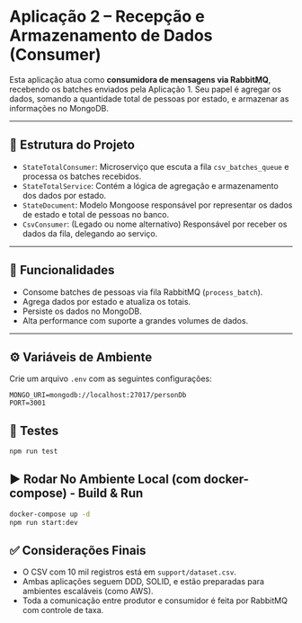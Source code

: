 # Aplicação 2 – Recepção e Armazenamento de Dados (Consumer)

Esta aplicação atua como **consumidora de mensagens via RabbitMQ**, recebendo os batches enviados pela Aplicação 1. Seu papel é agregar os dados, somando a quantidade total de pessoas por estado, e armazenar as informações no MongoDB.

---

## 📁 Estrutura do Projeto

- `StateTotalConsumer`: Microserviço que escuta a fila `csv_batches_queue` e processa os batches recebidos.
- `StateTotalService`: Contém a lógica de agregação e armazenamento dos dados por estado.
- `StateDocument`: Modelo Mongoose responsável por representar os dados de estado e total de pessoas no banco.
- `CsvConsumer`: (Legado ou nome alternativo) Responsável por receber os dados da fila, delegando ao serviço.

---

## 🚀 Funcionalidades

- Consome batches de pessoas via fila RabbitMQ (`process_batch`).
- Agrega dados por estado e atualiza os totais.
- Persiste os dados no MongoDB.
- Alta performance com suporte a grandes volumes de dados.

---

## ⚙️ Variáveis de Ambiente

Crie um arquivo `.env` com as seguintes configurações:

```env
MONGO_URI=mongodb://localhost:27017/personDb
PORT=3001
```

## 🧪 Testes

```bash
npm run test
```

## ▶️ Rodar No Ambiente Local (com docker-compose) - Build & Run

```bash
docker-compose up -d
npm run start:dev
```

## ✅ Considerações Finais

- O CSV com 10 mil registros está em `support/dataset.csv`.
- Ambas aplicações seguem DDD, SOLID, e estão preparadas para ambientes escaláveis (como AWS).
- Toda a comunicação entre produtor e consumidor é feita por RabbitMQ com controle de taxa.